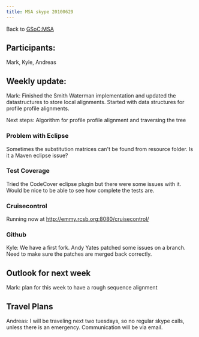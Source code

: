 ```yaml
---
title: MSA skype 20100629
---
```


Back to <GSoC:MSA>

Participants:
-------------

Mark, Kyle, Andreas

Weekly update:
--------------

Mark: Finished the Smith Waterman implementation and updated the
datastructures to store local alignments. Started with data structures
for profile profile alignments.

Next steps: Algorithm for profile profile alignment and traversing the
tree

### Problem with Eclipse

Sometimes the substitution matrices can't be found from resource folder.
Is it a Maven eclipse issue?

### Test Coverage

Tried the CodeCover eclipse plugin but there were some issues with it.
Would be nice to be able to see how complete the tests are.

### Cruisecontrol

Running now at
[<http://emmy.rcsb.org:8080/cruisecontrol/>](http://emmy.rcsb.org:8080/cruisecontrol/)

### Github

Kyle: We have a first fork. Andy Yates patched some issues on a branch.
Need to make sure the patches are merged back correctly.

Outlook for next week
---------------------

Mark: plan for this week to have a rough sequence alignment

Travel Plans
------------

Andreas: I will be traveling next two tuesdays, so no regular skype
calls, unless there is an emergency. Communication will be via email.
